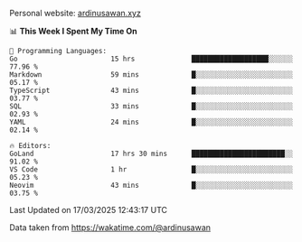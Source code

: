 Personal website: [ardinusawan.xyz](https://ardinusawan.xyz)

<!--START_SECTION:waka-->
📊 **This Week I Spent My Time On** 

```text
💬 Programming Languages: 
Go                       15 hrs              ███████████████████░░░░░░   77.96 % 
Markdown                 59 mins             █░░░░░░░░░░░░░░░░░░░░░░░░   05.17 % 
TypeScript               43 mins             █░░░░░░░░░░░░░░░░░░░░░░░░   03.77 % 
SQL                      33 mins             █░░░░░░░░░░░░░░░░░░░░░░░░   02.93 % 
YAML                     24 mins             █░░░░░░░░░░░░░░░░░░░░░░░░   02.14 % 

🔥 Editors: 
GoLand                   17 hrs 30 mins      ███████████████████████░░   91.02 % 
VS Code                  1 hr                █░░░░░░░░░░░░░░░░░░░░░░░░   05.23 % 
Neovim                   43 mins             █░░░░░░░░░░░░░░░░░░░░░░░░   03.75 % 
```


 Last Updated on 17/03/2025 12:43:17 UTC
<!--END_SECTION:waka-->
Data taken from https://wakatime.com/@ardinusawan
